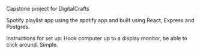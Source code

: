 Capstone project for DigitalCrafts

Spotify playlist app using the spotify app and built using React, Express and Postgres.

Instructions for set up: Hook computer up to a display monitor, be able to click around. Simple.